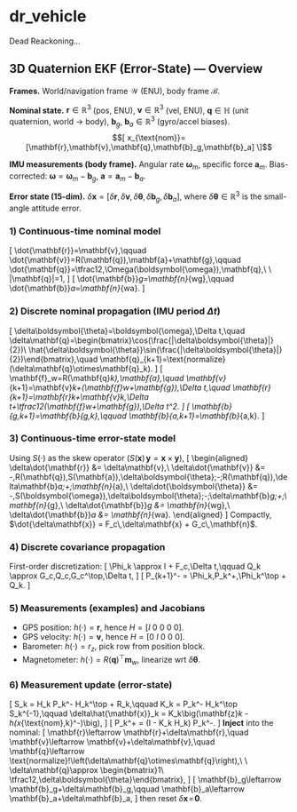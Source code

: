 # dr_vehicle
Dead Reackoning... 

 ## 3D Quaternion EKF (Error-State) — Overview

**Frames.**
World/navigation frame $\mathcal{W}$ (ENU), body frame $\mathcal{B}$.

**Nominal state.**
$\mathbf{r}\in\mathbb{R}^3$ (pos, ENU), $\mathbf{v}\in\mathbb{R}^3$ (vel, ENU),
$\mathbf{q}\in\mathbb{H}$ (unit quaternion, world $\to$ body),
$\mathbf{b}_g,\ \mathbf{b}_a\in\mathbb{R}^3$ (gyro/accel biases).
$$[
x_{\text{nom}}=[\mathbf{r},\mathbf{v},\mathbf{q},\mathbf{b}_g,\mathbf{b}_a]
\]$$

**IMU measurements (body frame).**
Angular rate $\boldsymbol{\omega}_m$, specific force $\mathbf{a}_m$.
Bias-corrected: $\boldsymbol{\omega}=\boldsymbol{\omega}_m-\mathbf{b}_g$,
$\mathbf{a}=\mathbf{a}_m-\mathbf{b}_a$.

**Error state (15-dim).**
$\delta \mathbf{x}=[\delta\mathbf{r},\delta\mathbf{v},\delta\boldsymbol{\theta},\delta\mathbf{b}_g,\delta\mathbf{b}_a]$,
where $\delta\boldsymbol{\theta}\in\mathbb{R}^3$ is the small-angle attitude error.

### 1) Continuous-time nominal model
\[
\dot{\mathbf{r}}=\mathbf{v},\qquad
\dot{\mathbf{v}}=R(\mathbf{q})\,\mathbf{a}+\mathbf{g},\qquad
\dot{\mathbf{q}}=\tfrac12\,\Omega(\boldsymbol{\omega})\,\mathbf{q},\ \ \|\mathbf{q}\|=1,
\]
\[
\dot{\mathbf{b}}_g=\mathbf{n}_{wg},\qquad
\dot{\mathbf{b}}_a=\mathbf{n}_{wa}.
\]

### 2) Discrete nominal propagation (IMU period $\Delta t$)
\[
\delta\boldsymbol{\theta}=\boldsymbol{\omega}\,\Delta t,\quad
\delta\mathbf{q}=\begin{bmatrix}\cos(\frac{\|\delta\boldsymbol{\theta}\|}{2})\\ \hat{\delta\boldsymbol{\theta}}\sin(\frac{\|\delta\boldsymbol{\theta}\|}{2})\end{bmatrix},\quad
\mathbf{q}_{k+1}=\text{normalize}(\delta\mathbf{q}\otimes\mathbf{q}_k).
\]
\[
\mathbf{f}_w=R(\mathbf{q}_k)\,\mathbf{a},\quad
\mathbf{v}_{k+1}=\mathbf{v}_k+(\mathbf{f}_w+\mathbf{g})\,\Delta t,\quad
\mathbf{r}_{k+1}=\mathbf{r}_k+\mathbf{v}_k\,\Delta t+\tfrac12(\mathbf{f}_w+\mathbf{g})\,\Delta t^2.
\]
\[
\mathbf{b}_{g,k+1}=\mathbf{b}_{g,k},\qquad \mathbf{b}_{a,k+1}=\mathbf{b}_{a,k}.
\]

### 3) Continuous-time error-state model
Using $S(\cdot)$ as the skew operator ($S(\mathbf{x})\,\mathbf{y}=\mathbf{x}\times\mathbf{y}$),
\[
\begin{aligned}
\delta\dot{\mathbf{r}} &= \delta\mathbf{v},\\
\delta\dot{\mathbf{v}} &= -\,R(\mathbf{q})\,S(\mathbf{a})\,\delta\boldsymbol{\theta}\;-\;R(\mathbf{q})\,\delta\mathbf{b}_a\;+\;\mathbf{n}_{a},\\
\delta\dot{\boldsymbol{\theta}} &= -\,S(\boldsymbol{\omega})\,\delta\boldsymbol{\theta}\;-\;\delta\mathbf{b}_g\;+\;\mathbf{n}_{g},\\
\delta\dot{\mathbf{b}}_g &= \mathbf{n}_{wg},\\
\delta\dot{\mathbf{b}}_a &= \mathbf{n}_{wa}.
\end{aligned}
\]
Compactly, $\dot{\delta\mathbf{x}} = F_c\,\delta\mathbf{x} + G_c\,\mathbf{n}$.

### 4) Discrete covariance propagation
First-order discretization:
\[
\Phi_k \approx I + F_c\,\Delta t,\qquad
Q_k \approx G_c\,Q_c\,G_c^\top\,\Delta t,
\]
\[
P_{k+1}^- = \Phi_k\,P_k^+\,\Phi_k^\top + Q_k.
\]

### 5) Measurements (examples) and Jacobians
- GPS position: $h(\cdot)=\mathbf{r}$, hence $H=[I\ 0\ 0\ 0\ 0]$.
- GPS velocity: $h(\cdot)=\mathbf{v}$, hence $H=[0\ I\ 0\ 0\ 0]$.
- Barometer: $h(\cdot)=r_z$, pick row from position block.
- Magnetometer: $h(\cdot)=R(\mathbf{q})^\top \mathbf{m}_w$, linearize wrt $\delta\boldsymbol{\theta}$.

### 6) Measurement update (error-state)
\[
S_k = H_k P_k^- H_k^\top + R_k,\qquad
K_k = P_k^- H_k^\top S_k^{-1},\qquad
\delta\hat{\mathbf{x}}_k = K_k\big(\mathbf{z}_k - h(x_{\text{nom},k}^-)\big),
\]
\[
P_k^+ = (I - K_k H_k) P_k^-.
\]
**Inject** into the nominal:
\[
\mathbf{r}\leftarrow \mathbf{r}+\delta\mathbf{r},\quad
\mathbf{v}\leftarrow \mathbf{v}+\delta\mathbf{v},\quad
\mathbf{q}\leftarrow \text{normalize}\!\left(\delta\mathbf{q}\otimes\mathbf{q}\right),\ \ \delta\mathbf{q}\approx \begin{bmatrix}1\\ \tfrac12\,\delta\boldsymbol{\theta}\end{bmatrix},
\]
\[
\mathbf{b}_g\leftarrow \mathbf{b}_g+\delta\mathbf{b}_g,\qquad
\mathbf{b}_a\leftarrow \mathbf{b}_a+\delta\mathbf{b}_a,
\]
then reset $\delta\mathbf{x}\!=\!\mathbf{0}$.

